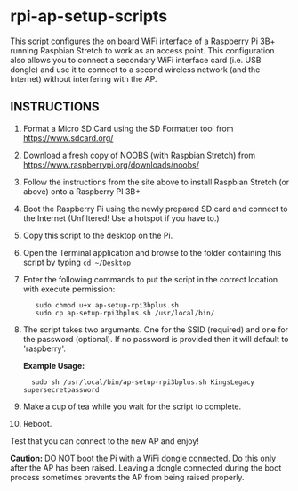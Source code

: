 # rpi-ap-setup-scripts
This script configures the on board WiFi interface of a Raspberry Pi 3B+ running Raspbian Stretch to work as an access point.
This configuration also allows you to connect a secondary WiFi interface card (i.e. USB dongle) and use it to connect to 
a second wireless network (and the Internet) without interfering with the AP.

INSTRUCTIONS
----------------
 
1.  Format a Micro SD Card using the SD Formatter tool from https://www.sdcard.org/
2.  Download a fresh copy of NOOBS (with Raspbian Stretch) from https://www.raspberrypi.org/downloads/noobs/
3.  Follow the instructions from the site above to install Raspbian Stretch (or above) onto a Raspberry PI 3B+
4.  Boot the Raspberry Pi using the newly prepared SD card and connect to the Internet (Unfiltered! Use a hotspot if you have to.)
5.  Copy this script to the desktop on the Pi.
6.  Open the Terminal application and browse to the folder containing this script by typing `cd ~/Desktop`
7.  Enter the following commands to put the script in the correct location with execute permission:
			
           sudo chmod u+x ap-setup-rpi3bplus.sh
           sudo cp ap-setup-rpi3bplus.sh /usr/local/bin/

8.  The script takes two arguments. One for the SSID (required) and one for the password (optional).
    If no password is provided then it will default to 'raspberry'.
    
    __Example Usage:__
    
          sudo sh /usr/local/bin/ap-setup-rpi3bplus.sh KingsLegacy supersecretpassword

9.  Make a cup of tea while you wait for the script to complete.
10. Reboot.

Test that you can connect to the new AP and enjoy!
 
__Caution:__ DO NOT boot the Pi with a WiFi dongle connected. Do this only after the AP has been raised. 
         Leaving a dongle connected during the boot process sometimes prevents the AP from being raised properly.
